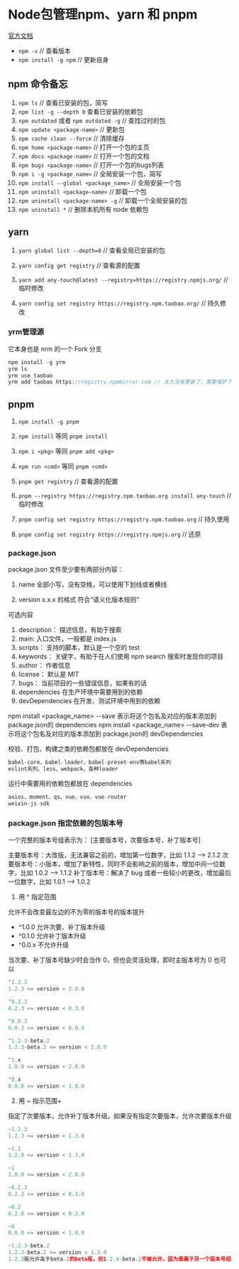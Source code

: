 # Node包管理npm、yarn 和 pnpm

[官方文档](https://www.npmjs.com.cn/cli/access)

- `npm -v` // 查看版本
- `npm install -g npm` // 更新自身

## npm 命令备忘

1. `npm ls` // 查看已安装的包，简写
1. `npm list -g --depth 0` 查看已安装的依赖包
1. `npm outdated` 或者 `npm outdated -g` // 查找过时的包
1. `npm update <package-name>` // 更新包
1. `npm cache clean --force` // 清除缓存
1. `npm home <package-name>` // 打开一个包的主页
1. `npm docs <package-name>` // 打开一个包的文档
1. `npm bugs <package-name>` // 打开一个包的bugs列表
1. `npm i -g <package_name>` // 全局安装一个包，简写
1. `npm install --global <package_name>` // 全局安装一个包
1. `npm uninstall <package-name>` // 卸载一个包
1. `npm uninstall <package-name> -g` // 卸载一个全局安装的包
1. `npm uninstall *` // 删除本机所有 node 依赖包

## yarn

1. `yarn global list --depth=0` // 查看全局已安装的包

1. `yarn config get registry` // 查看源的配置
1. `yarn add any-touch@latest --registry=https://registry.npmjs.org/` // 临时修改
1. `yarn config set registry https://registry.npm.taobao.org/` // 持久修改

### yrm管理源

它本身也是 nrm 的一个 Fork 分支

```js
npm install -g yrm
yrm ls
yrm use taobao
yrm add taobao https://registry.npmmirror.com // 太久没有更新了，需要维护下
```

## pnpm

1. `npm install -g pnpm`
1. `npm install` 等同 `pnpm install`
1. `npm i <pkg>` 等同  `pnpm add <pkg>`
1. `npm run <cmd>` 等同 `pnpm <cmd>`

1. `pnpm get registry` // 查看源的配置
1. `pnpm --registry https://registry.npm.taobao.org install any-touch` // 临时修改
1. `pnpm config set registry https://registry.npm.taobao.org` // 持久使用
1. `pnpm config set registry https://registry.npmjs.org` // 还原

### package.json

package.json 文件至少要有两部分内容：

1. name
全部小写，没有空格，可以使用下划线或者横线

2. version
x.x.x 的格式 符合“语义化版本规则”

可选内容

1. description：  描述信息，有助于搜索
1. main:          入口文件，一般都是 index.js
1. scripts：      支持的脚本，默认是一个空的 test
1. keywords：     关键字，有助于在人们使用 npm search 搜索时发现你的项目
1. author：       作者信息
1. license：      默认是 MIT
1. bugs：         当前项目的一些错误信息，如果有的话
1. dependencies    在生产环境中需要用到的依赖
1. devDependencies 在开发、测试环境中用到的依赖

npm install <package_name> --save      表示将这个包名及对应的版本添加到 package.json的 dependencies
npm install <package_name> --save-dev 表示将这个包名及对应的版本添加到 package.json的 devDependencies

校验、打包、构建之类的依赖包都放在 devDependencies

```js
babel-core、babel-loader、babel-preset-env等babel系列
eslint系列、less、webpack、各种loader
```

运行中需要用的依赖包都放在 dependencies

```js
axios、moment、qs、vue、vux、vue-router
weixin-js-sdk
```

### package.json 指定依赖的包版本号

一个完整的版本号组表示为： [主要版本号，次要版本号，补丁版本号]

主要版本号：大改版，无法兼容之前的，增加第一位数字，比如 1.1.2 --> 2.1.2
次要版本号：小版本，增加了新特性，同时不会影响之前的版本，增加中间一位数字，比如 1.0.2 --> 1.1.2
补丁版本号：解决了 bug 或者一些较小的更改，增加最后一位数字，比如 1.0.1 --> 1.0.2

1. 用 ^ 指定范围

允许不会改变最左边的不为零的版本号的版本提升

- ^1.0.0 允许次要、补丁版本升级
- ^0.1.0 允许补丁版本升级
- ^0.0.x 不允许升级

当次要、补丁版本号缺少时会当作 0，但也会灵活处理，即时主版本号为 0 也可以

```js
^1.2.3
1.2.3 <= version < 2.0.0

^0.2.3
0.2.3 <= version < 0.3.0

^0.0.3
0.0.3 <= version < 0.0.4

^1.2.3-beta.2
1.2.3-beta.2 <= version < 2.0.0

^1.x
1.0.0 <= version < 2.0.0

^0.x
0.0.0 <= version < 1.0.0
```

2. 用 ~ 指示范围+

指定了次要版本，允许补丁版本升级。如果没有指定次要版本，允许次要版本升级

```js
~1.2.3
1.2.3 <= version < 1.3.0

~1.2
1.2.0 <= version < 1.3.0

~1
1.0.0 <= version < 2.0.0

~0.2.3
0.2.3 <= version < 0.3.0

~0.2
0.2.0 <= version < 0.3.0

~0
0.0.0 <= version < 1.0.0

~1.2.3-beta.2
1.2.3-beta.2 <= version < 1.3.0
1.2.3版允许高于beta.2的beta版，但1.2.4-beta.2不被允许，因为是属于另一个版本号组的beta版本。
```

